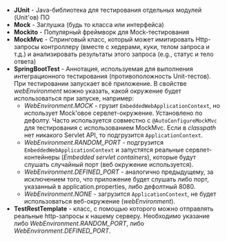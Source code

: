 - **JUnit** - Java-библиотека для тестирования отдельных модулей (Unit'ов) ПО
- **Mock** - Заглушка (будь то класса или интерфейса)
- **Mockito** - Популярный фреймворк для Mock-тестирования
- **MockMvc** - Спринговый класс, который может имитировать Http-запросы контроллеру (вместе с хедерами, куки, телом запроса и т.д.) и анализировать результаты этого запроса (e.g., статус и тело ответа)
- **SpringBootTest** - Аннотация, используемая для выполнения интеграционного тестирования (противоположность Unit-тестов). При тестировании запускает всё приложение. В свойстве *webEnvironment* можно указать, какой окружение будет использоваться при запуске, например:
  * *WebEnvironment.MOCK* - грузит ``EmbeddedWebApplicationContext``, но использует Mock'овое сервлет-окружение. Установлено по дефолту. Часто используется совместно с ``@AutoConfigureMockMvc`` для тестирования с использованием MockMvc. Если в *classpath* нет никакого Servlet API, то подгрузится ``ApplicationContext``.
  * *WebEnvironment.RANDOM_PORT* - подгрузится ``EmbeddedWebApplicationContext`` и запустятся реальные сервлет-контейнеры (*Embedded servlet containers*), которые будут слушать случайный порт (веб окружение используется).
  * *WebEnvironment.DEFINED_PORT* - аналогично предыдущему, за исключением того, что приложение будет слушать либо порт, указанный в application.properties, либо дефолтный 8080.
  * *WebEnvironment.NONE* - загрузится ``ApplicationContext``, не будет использоваться веб-окружение (*webEnvironment*).
- **TestRestTemplate** - класс, с помощью которого можно отправлять реальные http-запросы к нашему серверу. Необходимо указание либо *WebEnvironment.RANDOM_PORT*, либо *WebEnvironment.DEFINED_PORT*.
